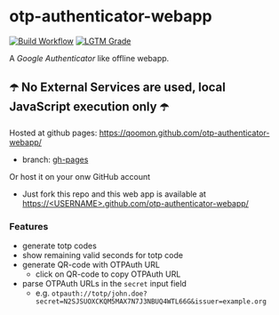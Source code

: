 # otp-authenticator-webapp
[![Build Workflow](https://github.com/qoomon/otp-authenticator-webapp/workflows/Build/badge.svg)](https://github.com/qoomon/otp-authenticator-webapp/actions)
[![LGTM Grade](https://img.shields.io/lgtm/grade/javascript/github/qoomon/otp-authenticator-webapp)](https://lgtm.com/projects/g/qoomon/otp-authenticator-webapp)

A *Google Authenticator* like offline webapp.

## ☂️ No External Services are used, local JavaScript execution only ☂️

Hosted at github pages: https://qoomon.github.com/otp-authenticator-webapp/
* branch: [gh-pages](https://github.com/qoomon/otp-authenticator-webapp/tree/gh-pages)

Or host it on your onw GitHub account 
* Just fork this repo and this web app is available at [https://\<USERNAME>.github.com/otp-authenticator-webapp/](https://USERNAME.github.com/otp-authenticator-webapp/)


### Features
* generate totp codes
* show remaining valid seconds for totp code
* generate QR-code with OTPAuth URL
  * click on QR-code to copy OTPAuth URL
* parse OTPAuth URLs in the `secret` input field
  * e.g. `otpauth://totp/john.doe?secret=N2SJSUOXCKQM5MAX7N7J3NBUQ4WTL66G&issuer=example.org`

